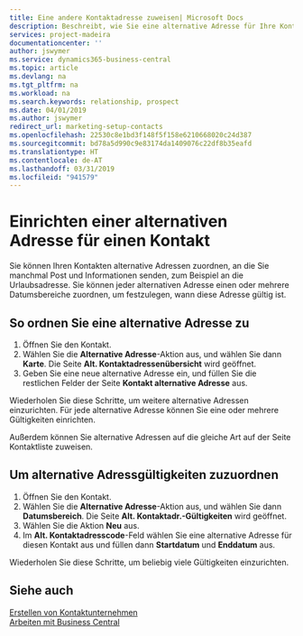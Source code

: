 ```yaml
---
title: Eine andere Kontaktadresse zuweisen| Microsoft Docs
description: Beschreibt, wie Sie eine alternative Adresse für Ihre Kontakte zuweisen, an die Sie manchmal Informationen senden.
services: project-madeira
documentationcenter: ''
author: jswymer
ms.service: dynamics365-business-central
ms.topic: article
ms.devlang: na
ms.tgt_pltfrm: na
ms.workload: na
ms.search.keywords: relationship, prospect
ms.date: 04/01/2019
ms.author: jswymer
redirect_url: marketing-setup-contacts
ms.openlocfilehash: 22530c8e1bd3f148f5f158e6210668020c24d387
ms.sourcegitcommit: bd78a5d990c9e83174da1409076c22df8b35eafd
ms.translationtype: HT
ms.contentlocale: de-AT
ms.lasthandoff: 03/31/2019
ms.locfileid: "941579"
---
```

# <a name="set-up-alternative-addresses-for-contacts"></a>Einrichten einer alternativen Adresse für einen Kontakt
Sie können Ihren Kontakten alternative Adressen zuordnen, an die Sie manchmal Post und Informationen senden, zum Beispiel an die Urlaubsadresse. Sie können jeder alternativen Adresse einen oder mehrere Datumsbereiche zuordnen, um festzulegen, wann diese Adresse gültig ist.

## <a name="to-assign-an-alternate-address"></a>So ordnen Sie eine alternative Adresse zu
1. Öffnen Sie den Kontakt.
2. Wählen Sie die **Alternative Adresse**-Aktion aus, und wählen Sie dann **Karte**. Die Seite **Alt. Kontaktadressenübersicht** wird geöffnet.
3. Geben Sie eine neue alternative Adresse ein, und füllen Sie die restlichen Felder der Seite **Kontakt alternative Adresse** aus.

Wiederholen Sie diese Schritte, um weitere alternative Adressen einzurichten. Für jede alternative Adresse können Sie eine oder mehrere Gültigkeiten einrichten.

Außerdem können Sie alternative Adressen auf die gleiche Art auf der Seite Kontaktliste zuweisen.

## <a name="to-assign-an-alternate-address-date-range"></a>Um alternative Adressgültigkeiten zuzuordnen
1. Öffnen Sie den Kontakt.
2. Wählen Sie die **Alternative Adresse**-Aktion aus, und wählen Sie dann **Datumsbereich**. Die Seite **Alt. Kontaktadr.-Gültigkeiten** wird geöffnet.
3. Wählen Sie die Aktion **Neu** aus.
4. Im **Alt. Kontaktadresscode**-Feld wählen Sie eine alternative Adresse für diesen Kontakt aus und füllen dann **Startdatum** und **Enddatum** aus.

Wiederholen Sie diese Schritte, um beliebig viele Gültigkeiten einzurichten.

## <a name="see-also"></a>Siehe auch
[Erstellen von Kontaktunternehmen](marketing-create-contact-companies.md)  
[Arbeiten mit  Business Central](ui-work-product.md)
